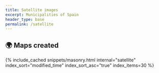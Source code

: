 ```yaml
---
title: Satellite images
excerpt: Municipalities of Spain 
header_type: base
permalink: /satellite
---
```


## 🌍 Maps created

{% include_cached snippets/masonry.html internal="satellite" index_sort="modified_time" index_sort_asc="true" index_items=30 %}
